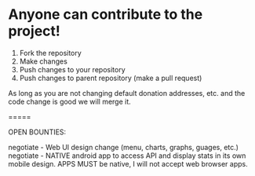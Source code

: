 # Anyone can contribute to the project!

1) Fork the repository
2) Make changes
3) Push changes to your repository
4) Push changes to parent repository (make a pull request)

As long as you are not changing default donation addresses, etc. and the code change is good we will merge it.

=====

OPEN BOUNTIES:

negotiate - Web UI design change (menu, charts, graphs, guages, etc.)
negotiate - NATIVE android app to access API and display stats in its own mobile design. APPS MUST be native, I will not accept web browser apps.
